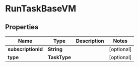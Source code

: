 

# RunTaskBaseVM


## Properties

Name | Type | Description | Notes
------------ | ------------- | ------------- | -------------
**subscriptionId** | **String** |  |  [optional]
**type** | **TaskType** |  |  [optional]



